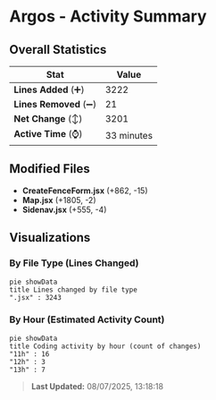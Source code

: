 # Argos - Activity Summary 

## Overall Statistics

| Stat                   | Value                                                             |
| ---------------------- | ----------------------------------------------------------------- |
| **Lines Added** (➕)   | 3222                                          |
| **Lines Removed** (➖) | 21                                        |
| **Net Change** (↕)    | 3201                |
| **Active Time** (⌚)   | 33 minutes |


## Modified Files
- **CreateFenceForm.jsx** (+862, -15)
- **Map.jsx** (+1805, -2)
- **Sidenav.jsx** (+555, -4)

## Visualizations

### By File Type (Lines Changed)

```mermaid
pie showData
title Lines changed by file type
".jsx" : 3243
```

### By Hour (Estimated Activity Count)

```mermaid
pie showData
title Coding activity by hour (count of changes)
"11h" : 16
"12h" : 3
"13h" : 7
```


> **Last Updated:** 08/07/2025, 13:18:18